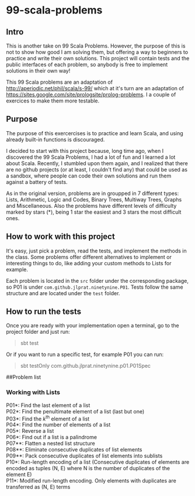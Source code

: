 # 99-scala-problems
## Intro
This is another take on 99 Scala Problems. However, the purpose of this is not to show how good I am solving them, but offering a way to beginners to practice and write their own solutions. This project will contain tests and the public interfaces of each problem, so anybody is free to implement solutions in their own way!

This 99 Scala problems are an adaptation of http://aperiodic.net/phil/scala/s-99/ which at it's turn are an adaptation of https://sites.google.com/site/prologsite/prolog-problems. I a couple of exercices to make them more testable.

## Purpose
The purpose of this exercercises is to practice and learn Scala, and using already built-in functions is discouraged.

I decided to start with this project because, long time ago, when I discovered the 99 Scala Problems, I had a lot of fun and I learned a lot about Scala. Recently, I stumbled upon them again, and I realized that there are no github projects (or at least, I couldn't find any) that could be used as a sandbox, where people can code their own solutions and run them against a battery of tests.

As in the original version, problems are in groupped in 7 different types: Lists, Arithmetic, Logic and Codes, Binary Trees, Multiway Trees, Graphs and Miscellaneous. Also the problems have different levels of difficulty marked by stars (*), being 1 star the easiest and 3 stars the most difficult ones.

## How to work with this project
It's easy, just pick a problem, read the tests, and implement the methods in the class. Some problems offer different alternatives to implement or interesting things to do, like adding your custom methods to Lists for example.

Each problem is located in the `src` folder under the corresponding package, so P01 is under `com.github.jlprat.ninetynine.P01`. Tests follow the same structure and are located under the `test` folder.

## How to run the tests
Once you are ready with your implementation open a terminal, go to the project folder and just run:
> sbt test

Or if you want to run a specific test, for example P01 you can run:

> sbt testOnly com.github.jlprat.ninetynine.p01.P01Spec

##Problem list
### Working with Lists
P01\*: Find the last element of a list  
P02\*: Find the penultimate element of a list (last but one)  
P03\*: Find the *k*<sup>th</sup> element of a list  
P04\*: Find the number of elements of a list  
P05\*: Reverse a list  
P06\*: Find out if a list is a palindrome  
P07\*\*: Flatten a nested list structure  
P08\*\*: Eliminate consecutive duplicates of list elements  
P09\*\*: Pack consecutive duplicates of list elements into sublists  
P10\*: Run-length encoding of a list (Consecutive duplicates of elements are encoded as tuples (N, E) where N is the number of duplicates of the element E)  
P11\*: Modified run-length encoding. Only elements with duplicates are transferred as (N, E) terms
